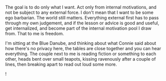 The goal is to do only what I want. Act only from internal motivations, and not be subject to any external force. I don't mean that I want to be some ego barbarian. The world still matters. Everything external first has to pass through my own judgement, and if the lesson or advice is good and useful, get internalized, and become part of the internal motivation pool I draw from. That to me is freedom.

I'm sitting at the Blue Danube, and thinking about what Connie said about how there's no privacy here, the tables are close together and you can hear everything. The couple next to me is  reading fiction or something to each other, heads bent over small teapots, kissing ravenously after a couple of lines, then breaking apart to read out loud some more.

!
